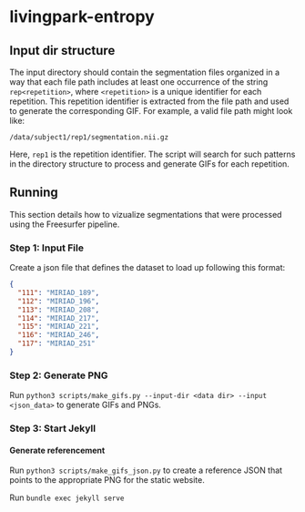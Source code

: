 # livingpark-entropy

## Input dir structure

The input directory should contain the segmentation files organized in a way that each file path includes at least one occurrence of the string `rep<repetition>`, where `<repetition>` is a unique identifier for each repetition. This repetition identifier is extracted from the file path and used to generate the corresponding GIF. For example, a valid file path might look like:

```
/data/subject1/rep1/segmentation.nii.gz
```

Here, `rep1` is the repetition identifier. The script will search for such patterns in the directory structure to process and generate GIFs for each repetition.

## Running

This section details how to vizualize segmentations that were processed using the Freesurfer pipeline.

### Step 1: Input File
Create a json file that defines the dataset to load up following this format:

```json
{
  "111": "MIRIAD_189",
  "112": "MIRIAD_196",
  "113": "MIRIAD_208",
  "114": "MIRIAD_217",
  "115": "MIRIAD_221",
  "116": "MIRIAD_246",
  "117": "MIRIAD_251"
}
```

### Step 2: Generate PNG

Run `python3 scripts/make_gifs.py --input-dir <data dir> --input <json_data>` to generate GIFs and PNGs.

### Step 3: Start Jekyll

#### Generate referencement

Run `python3 scripts/make_gifs_json.py` to create a reference JSON that points to the appropriate PNG for the static website.

Run `bundle exec jekyll serve`

